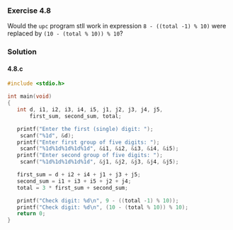 ### Exercise 4.8
Would the `upc` program stll work in expression `8 - ((total -1) % 10)` were replaced by `(10 - (total % 10)) % 10`?
### Solution
#### 4.8.c
```c
#include <stdio.h>

int main(void)
{
   int d, i1, i2, i3, i4, i5, j1, j2, j3, j4, j5,
       first_sum, second_sum, total;

   printf("Enter the first (single) digit: ");
    scanf("%1d", &d);
   printf("Enter first group of five digits: ");
    scanf("%1d%1d%1d%1d%1d", &i1, &i2, &i3, &i4, &i5);
   printf("Enter second group of five digits: ");
    scanf("%1d%1d%1d%1d%1d", &j1, &j2, &j3, &j4, &j5);

   first_sum = d + i2 + i4 + j1 + j3 + j5;
   second_sum = i1 + i3 + i5 + j2 + j4;
   total = 3 * first_sum + second_sum;

   printf("Check digit: %d\n", 9 - ((total -1) % 10));
   printf("Check digit: %d\n", (10 - (total % 10)) % 10);
   return 0;
}
```
